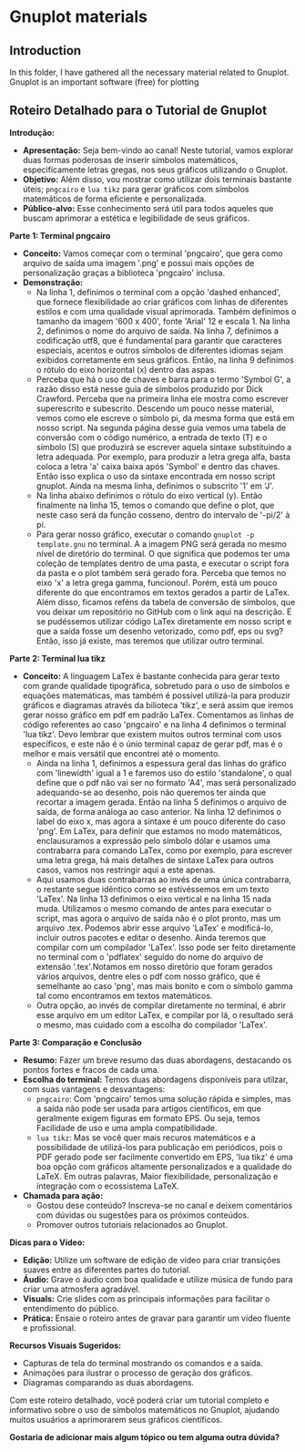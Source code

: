 # Gnuplot  materials

## Introduction
In this folder, I have gathered all the necessary material related to Gnuplot. Gnuplot is an important software (free) for plotting

## Roteiro Detalhado para o Tutorial de Gnuplot

**Introdução:**

* **Apresentação:** Seja bem-vindo ao canal! Neste tutorial, vamos explorar duas formas poderosas de inserir símbolos matemáticos, especificamente letras gregas, nos seus gráficos utilizando o Gnuplot.
* **Objetivo:** Além disso, vou mostrar como utilizar dois terminais bastante úteis; `pngcairo` e `lua tikz` para gerar gráficos com símbolos matemáticos de forma eficiente e personalizada.
* **Público-alvo:** Esse conhecimento será útil para todos aqueles que buscam aprimorar a estética e legibilidade de seus gráficos.

**Parte 1: Terminal pngcairo**

* **Conceito:** Vamos começar com o terminal 'pngcairo', que gera como arquivo de saída uma imagem '.png' e possui mais opções de personalização graças a biblioteca 'pngcairo' inclusa.
* **Demonstração:**
    * Na linha 1, definimos o terminal com a opção 'dashed enhanced', que fornece flexibilidade ao criar gráficos com linhas de diferentes estilos e com uma qualidade visual aprimorada. Também definimos o tamanho da imagem '600 x 400', fonte 'Arial' 12 e escala 1. Na linha 2, definimos o nome do arquivo de saída. Na linha 7, definimos a codificação utf8, que é fundamental para garantir que caracteres especiais, acentos e outros símbolos de diferentes idiomas sejam exibidos corretamente em seus gráficos. Então, na linha 9 definimos o rótulo do eixo horizontal (x) dentro das aspas. 
    * Perceba que há o uso de chaves e barra para o termo 'Symbol G', a razão disso está nesse guia de símbolos produzido por Dick Crawford. Perceba que na primeira linha ele mostra como escrever superescrito e subescrito. Descendo um pouco nesse material, vemos como ele escreve o símbolo pi, da mesma forma que está em nosso script. Na segunda página desse guia vemos uma tabela de conversão com o código numérico, a entrada de texto (T) e o símbolo (S) que produzirá se escrever aquela sintaxe substituindo a letra adequada. Por exemplo, para produzir a letra grega alfa, basta coloca a letra 'a' caixa baixa após 'Symbol' e dentro das chaves. Então isso explica o uso da sintaxe encontrada em nosso script gnuplot. Ainda na mesma linha, definimos o subscrito '1' em 'J'.
    * Na linha abaixo definimos o rótulo do eixo vertical (y). Então finalmente na linha 15, temos o comando que define o plot, que neste caso será da função cosseno, dentro do intervalo de '-pi/2' à pi.
    * Para gerar nosso gráfico, executar o comando `gnuplot -p template.gnu` no terminal.
    A a imagem PNG será gerada no mesmo nível de diretório do terminal. O que significa que podemos ter uma coleção de templates dentro de uma pasta, e executar o script fora da pasta e o plot também será gerado fora. Perceba que temos no eixo 'x' a letra grega gamma, funcionou!. Porém, está um pouco diferente do que encontramos em textos gerados a partir de LaTex. Além disso, ficamos reféns da tabela de conversão de símbolos, que vou deixar um repositório no GitHub com o link aqui na descrição. E se pudéssemos utilizar código LaTex diretamente em nosso script e que a saída fosse um desenho vetorizado, como pdf, eps ou svg? Então, isso já existe, mas teremos que utilizar outro terminal.

**Parte 2: Terminal lua tikz**

* **Conceito:** A linguagem LaTex é bastante conhecida para gerar texto com grande qualidade tipográfica, sobretudo para o uso de símbolos e equações matemáticas, mas também é possível utilizá-la para produzir gráficos e diagramas através da bilioteca 'tikz', e será assim que iremos gerar nosso gráfico em pdf em padrão LaTex. Comentamos as linhas de código referentes ao caso 'pngcairo' e na linha 4 definimos o terminal 'lua tikz'. Devo lembrar que existem muitos outros terminal com usos específicos, e este não é o únio terminal capaz de gerar pdf, mas é o melhor e mais versátil que encontrei até o momento. 
    * Ainda na linha 1, definimos a espessura geral das linhas do gráfico com 'linewidth' igual a 1 e faremos uso do estilo 'standalone', o qual define que o pdf não vai ser no formato 'A4', mas será personalizado adequando-se ao desenho, pois não queremos ter ainda que recortar a imagem gerada. Então na linha 5 definimos o arquivo de saída, de forma análoga ao caso anterior. Na linha 12 definimos o label do eixo x, mas agora a sintaxe é um pouco diferente do caso 'png'. Em LaTex, para definir que estamos no modo matemáticos, enclausuramos a expressão pelo símbolo dólar e usamos uma contrabarra para comando LaTex, como por exemplo, para escrever uma letra grega, há mais detalhes de sintaxe LaTex para outros casos, vamos nos restringir aqui a este apenas. 
    * Aqui usamos duas contrabarras ao invés de uma única contrabarra, o restante segue idêntico como se estivéssemos em um texto 'LaTex'. Na linha 13 definimos o eixo vertical e na linha 15 nada muda. Utilizamos o mesmo comando de antes para executar o script, mas agora o arquivo de saída não é o plot pronto, mas um arquivo .tex. Podemos abrir esse arquivo 'LaTex' e modificá-lo, incluir outros pacotes e editar o desenho. Ainda teremos que compilar com um compilador 'LaTex'. Isso pode ser feito diretamente no terminal com o 'pdflatex' seguido do nome do arquivo de extensão '.tex'.Notamos em nosso diretório que foram gerados vários arquivos, dentre eles o pdf com nosso gráfico, que é semelhante ao caso 'png', mas mais bonito e com o símbolo gamma tal como encontramos em textos matemáticos.
    * Outra opção, ao invés de compilar diretamente no terminal, é abrir esse arquivo em um editor LaTex, e compilar por lá, o resultado será o mesmo, mas cuidado com a escolha do compilador 'LaTex'.

**Parte 3: Comparação e Conclusão**

* **Resumo:** Fazer um breve resumo das duas abordagens, destacando os pontos fortes e fracos de cada uma.
* **Escolha do terminal:** Temos duas abordagens disponíveis para utilzar, com suas vantagens e desvantagens:
    * `pngcairo`: Com 'pngcairo' temos uma solução rápida e simples, mas a saída não pode ser usada para artigos científicos, em que geralmente exigem figuras em formato EPS. Ou seja, temos Facilidade de uso e uma ampla compatibilidade.
    * `lua tikz`: Mas se você quer mais recuros matemáticos e a possibilidade de utilizá-los para publicação em periódicos, pois o PDF gerado pode ser facilmente convertido em EPS, 'lua tikz' é uma boa opção com gráficos altamente personalizados e a qualidade do LaTeX. Em outras palavras, Maior flexibilidade, personalização e integração com o ecossistema LaTeX.
* **Chamada para ação:**
    * Gostou dese conteúdo? Inscreva-se no canal e deixem comentários com dúvidas ou sugestões para os próximos conteúdos.
    * Promover outros tutoriais relacionados ao Gnuplot.

**Dicas para o Vídeo:**

* **Edição:** Utilize um software de edição de vídeo para criar transições suaves entre as diferentes partes do tutorial.
* **Áudio:** Grave o áudio com boa qualidade e utilize música de fundo para criar uma atmosfera agradável.
* **Visuals:** Crie slides com as principais informações para facilitar o entendimento do público.
* **Prática:** Ensaie o roteiro antes de gravar para garantir um vídeo fluente e profissional.

**Recursos Visuais Sugeridos:**

* Capturas de tela do terminal mostrando os comandos e a saída.
* Animações para ilustrar o processo de geração dos gráficos.
* Diagramas comparando as duas abordagens.

Com este roteiro detalhado, você poderá criar um tutorial completo e informativo sobre o uso de símbolos matemáticos no Gnuplot, ajudando muitos usuários a aprimorarem seus gráficos científicos.

**Gostaria de adicionar mais algum tópico ou tem alguma outra dúvida?** 
